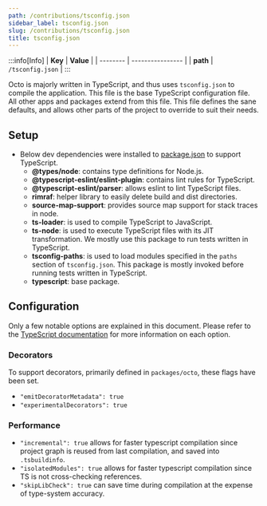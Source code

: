 ```yaml
---
path: /contributions/tsconfig.json
sidebar_label: tsconfig.json
slug: /contributions/tsconfig.json
title: tsconfig.json
---
```


:::info[Info]
| **Key**  | **Value**        |
| -------- | ---------------- |
| **path** | `/tsconfig.json` |
:::

Octo is majorly written in TypeScript, and thus uses `tsconfig.json` to compile the application.
This file is the base TypeScript configuration file. All other apps and packages extend from this file.
This file defines the sane defaults, and allows other parts of the project to override to suit their needs.

## Setup
* Below dev dependencies were installed to [package.json](/contributions/package.json) to support TypeScript.
  * **@types/node**: contains type definitions for Node.js.
  * **@typescript-eslint/eslint-plugin**: contains lint rules for TypeScript.
  * **@typescript-eslint/parser**: allows eslint to lint TypeScript files.
  * **rimraf**: helper library to easily delete build and dist directories.
  * **source-map-support**: provides source map support for stack traces in node.
  * **ts-loader**: is used to compile TypeScript to JavaScript.
  * **ts-node**: is used to execute TypeScript files with its JIT transformation.
    We mostly use this package to run tests written in TypeScript.
  * **tsconfig-paths**: is used to load modules specified in the `paths` section of `tsconfig.json`.
    This package is mostly invoked before running tests written in TypeScript.
  * **typescript**: base package.

## Configuration
Only a few notable options are explained in this document.
Please refer to the [TypeScript documentation](https://www.typescriptlang.org/it/tsconfig)
for more information on each option.

### Decorators
To support decorators, primarily defined in `packages/octo`, these flags have been set.
- `"emitDecoratorMetadata": true`
- `"experimentalDecorators": true`

### Performance
- `"incremental": true` allows for faster typescript compilation since project graph is reused from last compilation,
and saved into `.tsbuildinfo`.
- `"isolatedModules": true` allows for faster typescript compilation since TS is not cross-checking references.
- `"skipLibCheck": true` can save time during compilation at the expense of type-system accuracy.
